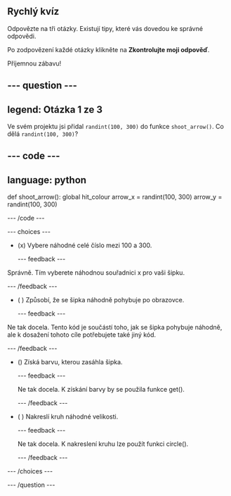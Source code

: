 ## Rychlý kvíz

Odpovězte na tři otázky. Existují tipy, které vás dovedou ke správné odpovědi.

Po zodpovězení každé otázky klikněte na **Zkontrolujte moji odpověď**.

Příjemnou zábavu!

--- question ---
---
legend: Otázka 1 ze 3
---
Ve svém projektu jsi přidal `randint(100, 300)` do funkce `shoot_arrow()`. Co dělá `randint(100, 300)`?

--- code ---
---
language: python
---

def shoot_arrow():
    global hit_colour
    arrow_x = randint(100, 300)
    arrow_y = randint(100, 300)
  
--- /code ---

--- choices ---

- (x) Vybere náhodné celé číslo mezi 100 a 300.

  --- feedback ---

Správně. Tím vyberete náhodnou souřadnici x pro vaši šipku.

  --- /feedback ---

- ( ) Způsobí, že se šipka náhodně pohybuje po obrazovce.

  --- feedback ---

Ne tak docela. Tento kód je součástí toho, jak se šipka pohybuje náhodně, ale k dosažení tohoto cíle potřebujete také jiný kód.

  --- /feedback ---

- () Získá barvu, kterou zasáhla šipka.

  --- feedback ---

  Ne tak docela. K získání barvy by se použila funkce get().

  --- /feedback ---

- ( ) Nakreslí kruh náhodné velikosti.

  --- feedback ---

  Ne tak docela. K nakreslení kruhu lze použít funkci circle().

  --- /feedback ---

--- /choices ---

--- /question ---
